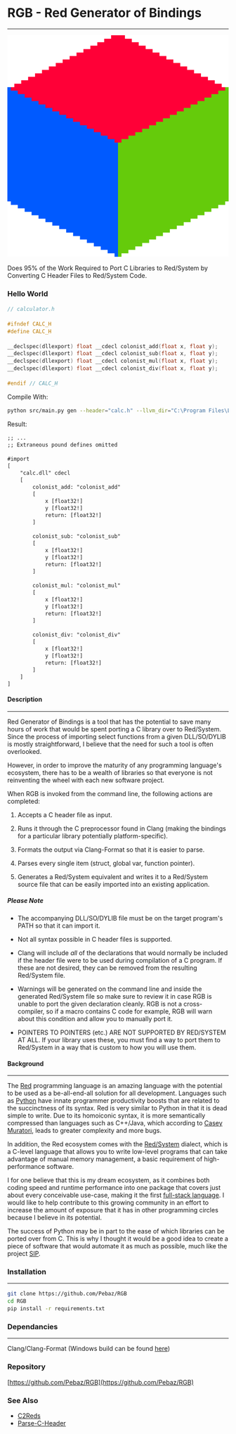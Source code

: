 # RGB - Red Generator of Bindings
-------------------------------------------------------------------------------

![Red Generator of Bindings Logo](./misc/RGB-Logo.png)

Does 95% of the Work Required to Port C Libraries to Red/System by Converting
C Header Files to Red/System Code.

### Hello World

```C
// calculator.h

#ifndef CALC_H
#define CALC_H

__declspec(dllexport) float __cdecl colonist_add(float x, float y);
__declspec(dllexport) float __cdecl colonist_sub(float x, float y);
__declspec(dllexport) float __cdecl colonist_mul(float x, float y);
__declspec(dllexport) float __cdecl colonist_div(float x, float y);

#endif // CALC_H
```

Compile With:

```sh
python src/main.py gen --header="calc.h" --llvm_dir="C:\Program Files\LLVM\bin" --dynlib="calc.dll" --out-file="calc.reds"
```

Result:

```Rebol
;; ...
;; Extraneous pound defines omitted

#import
[
	"calc.dll" cdecl
	[
		colonist_add: "colonist_add"
		[
			x [float32!]
			y [float32!]
			return: [float32!]
		]

		colonist_sub: "colonist_sub"
		[
			x [float32!]
			y [float32!]
			return: [float32!]
		]

		colonist_mul: "colonist_mul"
		[
			x [float32!]
			y [float32!]
			return: [float32!]
		]

		colonist_div: "colonist_div"
		[
			x [float32!]
			y [float32!]
			return: [float32!]
		]
	]
]
```




#### Description
-------------------------------------------------------------------------------

Red Generator of Bindings is a tool that has the potential to save many hours
of work that would be spent porting a C library over to Red/System. Since the
process of importing select functions from a given DLL/SO/DYLIB is mostly
straightforward, I believe that the need for such a tool is often overlooked.

However, in order to improve the maturity of any programming language's
ecosystem, there has to be a wealth of libraries so that everyone is not
reinventing the wheel with each new software project.

When RGB is invoked from the command line, the following actions are completed:

 1. Accepts a C header file as input.

 2. Runs it through the C preprocessor found in Clang (making the bindings for
	a particular library potentially platform-specific).

 3. Formats the output via Clang-Format so that it is easier to parse.

 4. Parses every single item (struct, global var, function pointer).

 5. Generates a Red/System equivalent and writes it to a Red/System source file
	that can be easily imported into an existing application.

##### Please Note

 * The accompanying DLL/SO/DYLIB file must be on the target program's PATH so
   that it can import it.

 * Not all syntax possible in C header files is supported.

 * Clang will include _all_ of the declarations that would normally be included
   if the header file were to be used during compilation of a C program. If
   these are not desired, they can be removed from the resulting Red/System
   file.

 * Warnings will be generated on the command line and inside the generated
   Red/System file so make sure to review it in case RGB is unable to port the
   given declaration cleanly. RGB is not a cross-compiler, so if a macro
   contains C code for example, RGB will warn about this condition and allow
   you to manually port it.

 * POINTERS TO POINTERS (etc.) ARE NOT SUPPORTED BY RED/SYSTEM AT ALL. If your
   library uses these, you must find a way to port them to Red/System in a way
   that is custom to how you will use them.


#### Background
-------------------------------------------------------------------------------

The [Red](https://www.red-lang.org) programming language is an amazing language
with the potential to be used as a be-all-end-all solution for all development.
Languages such as [Python](https://www.python.org/) have innate programmer
productivity boosts that are related to the succinctness of its syntax. Red is
very similar to Python in that it is dead simple to write. Due to its
homoiconic syntax, it is more semantically compressed than languages such as
C++/Java, which according to [Casey Muratori](https://caseymuratori.com/blog_0015),
leads to greater complexity and more bugs.

In addition, the Red ecosystem comes with the
[Red/System](https://static.red-lang.org/red-system-specs-light.html) dialect,
which is a C-level language that allows you to write low-level programs that 
can take advantage of manual memory management, a basic requirement of
high-performance software.

I for one believe that this is my dream ecosystem, as it combines both coding
speed and runtime performance into one package that covers just about every
conceivable use-case, making it the first
[full-stack language](https://www.red-lang.org/p/about.html). I would like to
help contribute to this growing community in an effort to increase the amount
of exposure that it has in other programming circles because I believe in its
potential.

The success of Python may be in part to the ease of which libraries can be ported
over from C. This is why I thought it would be a good idea to create a piece of
software that would automate it as much as possible, much like the project
[SIP](https://www.riverbankcomputing.com/software/sip/intro).


### Installation
-------------------------------------------------------------------------------

```sh
git clone https://github.com/Pebaz/RGB
cd RGB
pip install -r requirements.txt
```


### Dependancies
-------------------------------------------------------------------------------

Clang/Clang-Format (Windows build can be found [here](http://llvm.org/builds/))


### Repository

[https://github.com/Pebaz/RGB](https://github.com/Pebaz/RGB)


### See Also

 * [C2Reds](https://github.com/iceflow19/c2reds)
 * [Parse-C-Header](https://github.com/rebolek/parse-c-header)

